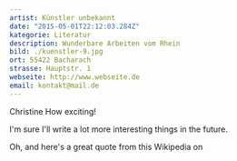 ```yaml
---
artist: Künstler unbekannt
date: "2015-05-01T22:12:03.284Z"
kategorie: Literatur
description: Wunderbare Arbeiten vom Rhein
bild: ./kuenstler-9.jpg
ort: 55422 Bacharach
strasse: Hauptstr. 1
webseite: http://www.webseite.de
email: kontakt@mail.de
---
```


Christine How exciting!

I'm sure I'll write a lot more interesting things in the future.

Oh, and here's a great quote from this Wikipedia on

    

